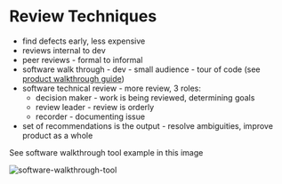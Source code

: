 # Review Techniques

* find defects early, less expensive
* reviews internal to dev
* peer reviews - formal to informal
* software walk through - dev - small audience - tour of code (see [product walkthrough guide](https://userguiding.com/blog/product-walkthroughs/))
* software technical review - more review, 3 roles:
  * decision maker - work is being reviewed, determining goals
  * review leader - review is orderly
  * recorder - documenting issue
* set of recommendations is the output - resolve ambiguities, improve product as a whole

See software walkthrough tool example in this image

![software-walkthrough-tool](/Users/smith/Documents/GitHub/Software-Product-Management/reviews-and-metrics-for-software-improvements/software-walkthrough-tool.png)

  